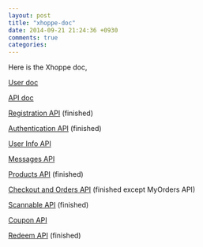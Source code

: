 ```yaml
---
layout: post
title: "xhoppe-doc"
date: 2014-09-21 21:24:36 +0930
comments: true
categories:
---
```


Here is the Xhoppe doc,

[User doc](/user-doc)



[API doc](/api-doc)

[Registration API](/api-register) (finished)

[Authentication API](/api-authentication) (finished)

[User Info API](/user-info-api)

[Messages API](/messages-api)

[Products API](/product-api) (finished)

[Checkout and Orders API](/checkout-api) (finished except MyOrders API)

[Scannable API](/scanable-api) (finished)

[Coupon API](/coupon-api)

[Redeem API](/redeem-api) (finished)
